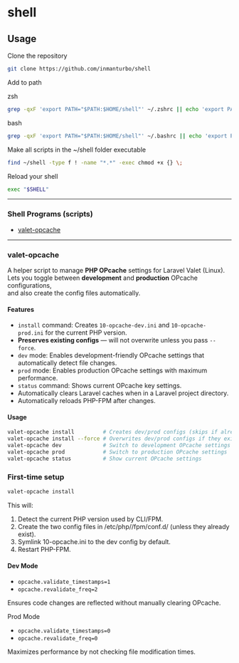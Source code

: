 # shell

## Usage

Clone the repository

```bash
git clone https://github.com/inmanturbo/shell
```

Add to path

zsh

```zsh
grep -qxF 'export PATH="$PATH:$HOME/shell"' ~/.zshrc || echo 'export PATH="$PATH:$HOME/shell"' >> ~/.zshrc
```

bash
```bash
grep -qxF 'export PATH="$PATH:$HOME/shell"' ~/.bashrc || echo 'export PATH="$PATH:$HOME/shell"' >> ~/.bashrc
```

Make all scripts in the ~/shell folder executable

```bash
find ~/shell -type f ! -name "*.*" -exec chmod +x {} \;
```

Reload your shell

```bash
exec "$SHELL"
```

---

### Shell Programs (scripts)

- [valet-opcache](#valet-opcache)

---

### valet-opcache

A helper script to manage **PHP OPcache** settings for Laravel Valet (Linux).  
Lets you toggle between **development** and **production** OPcache configurations,  
and also create the config files automatically.

#### Features
- `install` command: Creates `10-opcache-dev.ini` and `10-opcache-prod.ini` for the current PHP version.
- **Preserves existing configs** — will not overwrite unless you pass `--force`.
- `dev` mode: Enables development-friendly OPcache settings that automatically detect file changes.
- `prod` mode: Enables production OPcache settings with maximum performance.
- `status` command: Shows current OPcache key settings.
- Automatically clears Laravel caches when in a Laravel project directory.
- Automatically reloads PHP-FPM after changes.

#### Usage
```bash
valet-opcache install         # Creates dev/prod configs (skips if already exist)
valet-opcache install --force # Overwrites dev/prod configs if they exist
valet-opcache dev             # Switch to development OPcache settings
valet-opcache prod            # Switch to production OPcache settings
valet-opcache status          # Show current OPcache settings
```

### First-time setup

```bash
valet-opcache install
```

This will:

1. Detect the current PHP version used by CLI/FPM.
2. Create the two config files in /etc/php/<version>/fpm/conf.d/ (unless they already exist).
3. Symlink 10-opcache.ini to the dev config by default.
4. Restart PHP-FPM.

#### Dev Mode

- `opcache.validate_timestamps=1`
- `opcache.revalidate_freq=2`

Ensures code changes are reflected without manually clearing OPcache.

Prod Mode

- `opcache.validate_timestamps=0`
- `opcache.revalidate_freq=0`

Maximizes performance by not checking file modification times.
